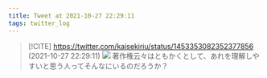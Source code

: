 ```yaml
---
title: Tweet at 2021-10-27 22:29:11
tags: twitter_log
---
```


> [!CITE] https://twitter.com/kaisekiriu/status/1453353082352377856 (2021-10-27 22:29:11)
> ![](https://twitter.com/kaisekiriu/status/1453353082352377856)
> 著作権云々はともかくとして、あれを理解しやすいと思う人ってそんなにいるのだろうか？
